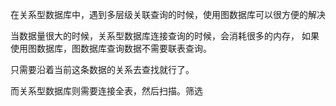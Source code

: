 
在关系型数据库中，遇到多层级关联查询的时候，使用图数据库可以很方便的解决

当数据量很大的时候，关系型数据库连接查询的时候，会消耗很多的内存，
如果使用图数据库，图数据库查询数据不需要联表查询。

只需要沿着当前这条数据的关系去查找就行了。

而关系型数据库则需要连接全表，然后扫描。筛选